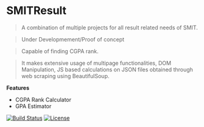# SMITResult
>A combination of multiple projects for all result related needs of SMIT. 



> Under Developmement/Proof of concept

> Capable of finding CGPA rank. 

> It makes extensive usage of multipage functionalities, DOM Manipulation, JS based calculations on JSON files obtained through web scraping using BeautifulSoup.

**Features**

- CGPA Rank Calculator
- GPA Estimator


[![Build Status](http://img.shields.io/travis/badges/badgerbadgerbadger.svg?style=flat-square)](https://travis-ci.org/badges/badgerbadgerbadger) [![License](http://img.shields.io/:license-mit-blue.svg?style=flat-square)](http://badges.mit-license.org)


[![]()]()
